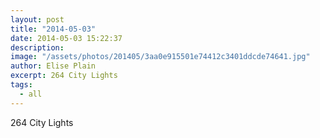 ```yaml
---
layout: post
title: "2014-05-03"
date: 2014-05-03 15:22:37
description: 
image: "/assets/photos/201405/3aa0e915501e74412c3401ddcde74641.jpg"
author: Elise Plain
excerpt: 264 City Lights
tags: 
  - all
---
```


264 City Lights
<p></p>
